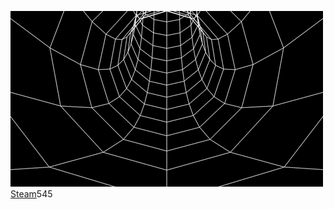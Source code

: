 ![alt text](4d59f15a633b8b448dd01a298c121ad9.gif) 
[Steam](https://steamcommunity.com/id/yourrbestfriend/)545



